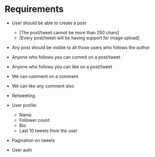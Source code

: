 # Requirements

- User should be able to create a post
    - [The post/tweet cannot be more than 250 chars]
    - [Every post/tweet will be having support for image upload]

- Any post should be visible to all those users who follows the author
- Anyone who follows you can commit on a post/tweet
- Anyone who follows you can like on a post/tweet
- We can comment on a comment
- We can like any comment also
- Retweeting

- User profile:
    - Name
    - Follower count
    - Bio
    - Last 10 tweets from the user

- Pagination on tweets
- User auth
